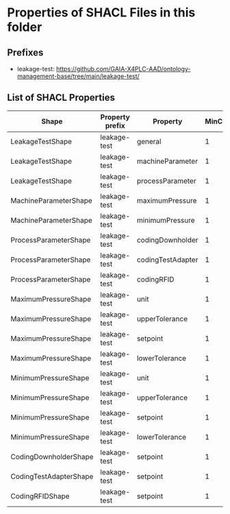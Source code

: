 # Properties of SHACL Files in this folder

## Prefixes

- leakage-test: <https://github.com/GAIA-X4PLC-AAD/ontology-management-base/tree/main/leakage-test/>

## List of SHACL Properties

| Shape | Property prefix | Property | MinCount | MaxCount | Description | Datatype/NodeKind | Filename |
| --- | --- | --- | --- | --- | --- | --- | --- |
| LeakageTestShape | leakage-test | general | 1 | 1 |  |  | leakage-test_shacl.ttl |
| LeakageTestShape | leakage-test | machineParameter | 1 | 1 |  |  | leakage-test_shacl.ttl |
| LeakageTestShape | leakage-test | processParameter | 1 | 1 |  |  | leakage-test_shacl.ttl |
| MachineParameterShape | leakage-test | maximumPressure | 1 | 1 |  |  | leakage-test_shacl.ttl |
| MachineParameterShape | leakage-test | minimumPressure | 1 | 1 |  |  | leakage-test_shacl.ttl |
| ProcessParameterShape | leakage-test | codingDownholder | 1 | 1 |  |  | leakage-test_shacl.ttl |
| ProcessParameterShape | leakage-test | codingTestAdapter | 1 | 1 |  |  | leakage-test_shacl.ttl |
| ProcessParameterShape | leakage-test | codingRFID | 1 | 1 |  |  | leakage-test_shacl.ttl |
| MaximumPressureShape | leakage-test | unit | 1 | 1 |  | <http://www.w3.org/2001/XMLSchema#string> | leakage-test_shacl.ttl |
| MaximumPressureShape | leakage-test | upperTolerance | 1 | 1 |  | <http://www.w3.org/2001/XMLSchema#float> | leakage-test_shacl.ttl |
| MaximumPressureShape | leakage-test | setpoint | 1 | 1 |  | <http://www.w3.org/2001/XMLSchema#float> | leakage-test_shacl.ttl |
| MaximumPressureShape | leakage-test | lowerTolerance | 1 | 1 |  | <http://www.w3.org/2001/XMLSchema#float> | leakage-test_shacl.ttl |
| MinimumPressureShape | leakage-test | unit | 1 | 1 |  | <http://www.w3.org/2001/XMLSchema#string> | leakage-test_shacl.ttl |
| MinimumPressureShape | leakage-test | upperTolerance | 1 | 1 |  | <http://www.w3.org/2001/XMLSchema#float> | leakage-test_shacl.ttl |
| MinimumPressureShape | leakage-test | setpoint | 1 | 1 |  | <http://www.w3.org/2001/XMLSchema#float> | leakage-test_shacl.ttl |
| MinimumPressureShape | leakage-test | lowerTolerance | 1 | 1 |  | <http://www.w3.org/2001/XMLSchema#float> | leakage-test_shacl.ttl |
| CodingDownholderShape | leakage-test | setpoint | 1 | 1 |  | <http://www.w3.org/2001/XMLSchema#integer> | leakage-test_shacl.ttl |
| CodingTestAdapterShape | leakage-test | setpoint | 1 | 1 |  | <http://www.w3.org/2001/XMLSchema#integer> | leakage-test_shacl.ttl |
| CodingRFIDShape | leakage-test | setpoint | 1 | 1 |  | <http://www.w3.org/2001/XMLSchema#integer> | leakage-test_shacl.ttl |
